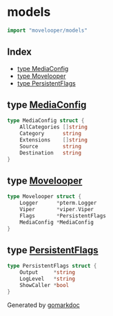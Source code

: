 <!-- gomarkdoc:embed:start -->

<!-- Code generated by gomarkdoc. DO NOT EDIT -->

# models

```go
import "movelooper/models"
```

## Index

- [type MediaConfig](<#MediaConfig>)
- [type Movelooper](<#Movelooper>)
- [type PersistentFlags](<#PersistentFlags>)


<a name="MediaConfig"></a>
## type [MediaConfig](<https://github.com/lucasassuncao/movelooper/blob/main/models/movelooper.go#L15-L21>)



```go
type MediaConfig struct {
    AllCategories []string
    Category      string
    Extensions    []string
    Source        string
    Destination   string
}
```

<a name="Movelooper"></a>
## type [Movelooper](<https://github.com/lucasassuncao/movelooper/blob/main/models/movelooper.go#L8-L13>)



```go
type Movelooper struct {
    Logger      *pterm.Logger
    Viper       *viper.Viper
    Flags       *PersistentFlags
    MediaConfig *MediaConfig
}
```

<a name="PersistentFlags"></a>
## type [PersistentFlags](<https://github.com/lucasassuncao/movelooper/blob/main/models/flags.go#L3-L7>)



```go
type PersistentFlags struct {
    Output     *string
    LogLevel   *string
    ShowCaller *bool
}
```

Generated by [gomarkdoc](<https://github.com/princjef/gomarkdoc>)


<!-- gomarkdoc:embed:end -->